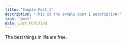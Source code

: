 ```yaml
---
title: "Sample Post 1"
description: "This is the sample post 1 description."
tags: "post"
date: Last Modified
---
```


The best things in life are free.

